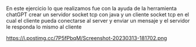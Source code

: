 En este ejercicio lo que realizamos fue con la ayuda de la herramienta chatGPT 
crear un servidor socket tcp con java y un cliente socket tcp 
en el cual el cliente pueda conectarse al server y enviar un mensaje
y el servidor le responda lo mismo al cliente

https://i.postimg.cc/7P5fPbqM/Screenshot-20230313-181702.png
